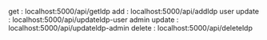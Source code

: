 get : localhost:5000/api/getldp
add : localhost:5000/api/addldp
user update : localhost:5000/api/updateldp-user
admin update : localhost:5000/api/updateldp-admin
delete : localhost:5000/api/deleteldp